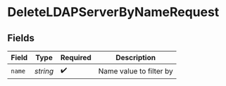 # DeleteLDAPServerByNameRequest


## Fields

| Field                   | Type                    | Required                | Description             |
| ----------------------- | ----------------------- | ----------------------- | ----------------------- |
| `name`                  | *string*                | :heavy_check_mark:      | Name value to filter by |